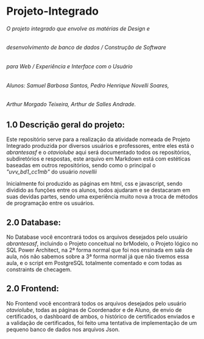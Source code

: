 # Projeto-Integrado
###### O projeto integrado que envolve as matérias de Design e 
###### desenvolvimento de banco de dados / Construção de Software 
###### para Web / Experiência e Interface com o Usuário
###### Alunos: Samuel Barbosa Santos, Pedro Henrique Novelli Soares,
###### Arthur Morgado Teixeira, Arthur de Salles Andrade.
## 1.0 Descrição geral do projeto:
Este repositório serve para a realização da atividade nomeada de Projeto Integrado produzida por diversos
usuários e professores, entre eles está o *abrantesasf* e o *otaviolube* aqui será documentado todos os 
repositórios, subdiretórios e respostas, este arquivo em Markdown está com estéticas baseadas em outros 
repositórios, sendo como o principal o *"uvv_bd1_cc1mb"* do usuário *novellii*

Inicialmente foi produzido as páginas em html, css e javascript, sendo dividido as funções entre os alunos,
todos ajudaram e se destacaram em suas devidas partes, sendo uma experiência muito nova a troca de métodos
de programação entre os usuários.
## 2.0 Database:
No Database você encontrará todos os arquivos desejados pelo usuário *abrantesasf*, incluindo o Projeto conceitual
no brModelo, o Projeto lógico no SQL Power Architect, na 2ª forma normal que foi nos ensinada em sala de aula, nós
não sabemos sobre a 3ª forma normal já que não tivemos essa aula, e o script em PostgreSQL totalmente comentado e 
com todas as constraints de checagem.
## 2.0 Frontend:
No Frontend você encontrará todos os arquivos desejados pelo usuário *otaviolube*, todas as páginas de Coordenador
e de Aluno, de envio de certificados, o dashboard de ambos, o histórico de certificados enviados e a validação de
certificados, foi feito uma tentativa de implementação de um pequeno banco de dados nos arquivos Json.
